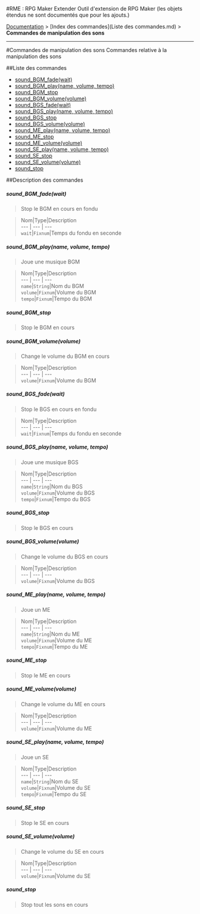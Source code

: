 #RME : RPG Maker Extender
Outil d'extension de RPG Maker (les objets étendus ne sont documentés que pour les ajouts.)

[Documentation](README.md) > [Index des commandes](Liste des commandes.md) > **Commandes de manipulation des sons**  
- - -  
#Commandes de manipulation des sons
Commandes relative à la manipulation des sons

##Liste des commandes
*    [sound_BGM_fade(wait)](#sound_bgm_fadewait)
*    [sound_BGM_play(name, volume, tempo)](#sound_bgm_playname-volume-tempo)
*    [sound_BGM_stop](#sound_bgm_stop)
*    [sound_BGM_volume(volume)](#sound_bgm_volumevolume)
*    [sound_BGS_fade(wait)](#sound_bgs_fadewait)
*    [sound_BGS_play(name, volume, tempo)](#sound_bgs_playname-volume-tempo)
*    [sound_BGS_stop](#sound_bgs_stop)
*    [sound_BGS_volume(volume)](#sound_bgs_volumevolume)
*    [sound_ME_play(name, volume, tempo)](#sound_me_playname-volume-tempo)
*    [sound_ME_stop](#sound_me_stop)
*    [sound_ME_volume(volume)](#sound_me_volumevolume)
*    [sound_SE_play(name, volume, tempo)](#sound_se_playname-volume-tempo)
*    [sound_SE_stop](#sound_se_stop)
*    [sound_SE_volume(volume)](#sound_se_volumevolume)
*    [sound_stop](#sound_stop)


##Description des commandes
##### sound_BGM_fade(wait)

> Stop le BGM en cours en fondu

  
> Nom|Type|Description  
--- | --- | ---  
`wait`|`Fixnum`|Temps du fondu en seconde  


##### sound_BGM_play(name, volume, tempo)

> Joue une musique BGM

  
> Nom|Type|Description  
--- | --- | ---  
`name`|`String`|Nom du BGM  
`volume`|`Fixnum`|Volume du BGM  
`tempo`|`Fixnum`|Tempo du BGM  


##### sound_BGM_stop

> Stop le BGM en cours

  
> 

##### sound_BGM_volume(volume)

> Change le volume du BGM en cours

  
> Nom|Type|Description  
--- | --- | ---  
`volume`|`Fixnum`|Volume du BGM  


##### sound_BGS_fade(wait)

> Stop le BGS en cours en fondu

  
> Nom|Type|Description  
--- | --- | ---  
`wait`|`Fixnum`|Temps du fondu en seconde  


##### sound_BGS_play(name, volume, tempo)

> Joue une musique BGS

  
> Nom|Type|Description  
--- | --- | ---  
`name`|`String`|Nom du BGS  
`volume`|`Fixnum`|Volume du BGS  
`tempo`|`Fixnum`|Tempo du BGS  


##### sound_BGS_stop

> Stop le BGS en cours

  
> 

##### sound_BGS_volume(volume)

> Change le volume du BGS en cours

  
> Nom|Type|Description  
--- | --- | ---  
`volume`|`Fixnum`|Volume du BGS  


##### sound_ME_play(name, volume, tempo)

> Joue un ME

  
> Nom|Type|Description  
--- | --- | ---  
`name`|`String`|Nom du ME  
`volume`|`Fixnum`|Volume du ME  
`tempo`|`Fixnum`|Tempo du ME  


##### sound_ME_stop

> Stop le ME en cours

  
> 

##### sound_ME_volume(volume)

> Change le volume du ME en cours

  
> Nom|Type|Description  
--- | --- | ---  
`volume`|`Fixnum`|Volume du ME  


##### sound_SE_play(name, volume, tempo)

> Joue un SE

  
> Nom|Type|Description  
--- | --- | ---  
`name`|`String`|Nom du SE  
`volume`|`Fixnum`|Volume du SE  
`tempo`|`Fixnum`|Tempo du SE  


##### sound_SE_stop

> Stop le SE en cours

  
> 

##### sound_SE_volume(volume)

> Change le volume du SE en cours

  
> Nom|Type|Description  
--- | --- | ---  
`volume`|`Fixnum`|Volume du SE  


##### sound_stop

> Stop tout les sons en cours

  
> 

